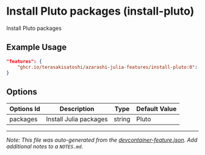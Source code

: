 
# Install Pluto packages (install-pluto)

Install Pluto packages

## Example Usage

```json
"features": {
    "ghcr.io/terasakisatoshi/azarashi-julia-features/install-pluto:0": {}
}
```

## Options

| Options Id | Description | Type | Default Value |
|-----|-----|-----|-----|
| packages | Install Julia packages | string | Pluto |



---

_Note: This file was auto-generated from the [devcontainer-feature.json](devcontainer-feature.json).  Add additional notes to a `NOTES.md`._
